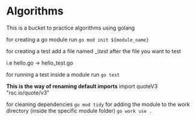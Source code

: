 # Algorithms

This is a bucket to practice algorithms using golang

for creating a go module run `go mod init ${module_name}`

for creating a test add a file named __\\_test__ after the file you want to test

i.e hello.go -> hello_test.go

for running a test inside a module run `go test`

__This is the way of renaming default imports__
import quoteV3 "rsc.io/quote/v3"

for cleaning dependencies `go mod tidy`
for adding the module to the work directory (inside the specific module folder) `go work use .`